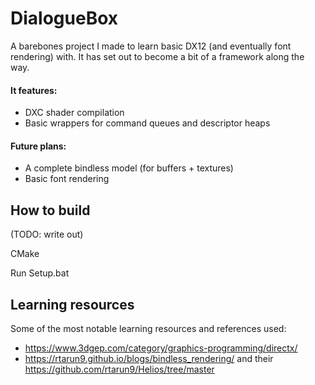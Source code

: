 # DialogueBox

A barebones project I made to learn basic DX12 (and eventually font rendering) with. It has set out to become a bit of a framework along the way.
#### It features:
- DXC shader compilation
- Basic wrappers for command queues and descriptor heaps

#### Future plans:
- A complete bindless model (for buffers + textures)
- Basic font rendering

## How to build
(TODO: write out)

CMake

Run Setup.bat

## Learning resources
Some of the most notable learning resources and references used:
- https://www.3dgep.com/category/graphics-programming/directx/
- https://rtarun9.github.io/blogs/bindless_rendering/ and their https://github.com/rtarun9/Helios/tree/master